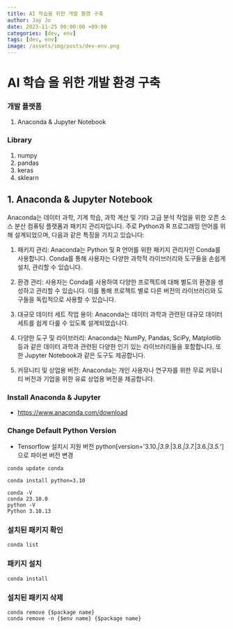 ```yaml
---
title: AI 학습을 위한 개발 환경 구축
author: Jay Jo
date: 2023-11-25 00:00:00 +09:00
categories: [dev, env]
tags: [dev, env]
image: /assets/img/posts/dev-env.png
---
```


# AI 학습 을 위한 개발 환경 구축

### 개발 플랫폼
1. Anaconda & Jupyter Notebook

### Library
1. numpy
2. pandas
3. keras
4. sklearn

## 1. Anaconda & Jupyter Notebook

Anaconda는 데이터 과학, 기계 학습, 과학 계산 및 기타 고급 분석 작업을 위한 오픈 소스 분산 컴퓨팅 플랫폼과 패키지 관리자입니다. 주로 Python과 R 프로그래밍 언어를 위해 설계되었으며, 다음과 같은 특징을 가지고 있습니다:

1. 패키지 관리: Anaconda는 Python 및 R 언어를 위한 패키지 관리자인 Conda를 사용합니다. Conda를 통해 사용자는 다양한 과학적 라이브러리와 도구들을 손쉽게 설치, 관리할 수 있습니다.

2. 환경 관리: 사용자는 Conda를 사용하여 다양한 프로젝트에 대해 별도의 환경을 생성하고 관리할 수 있습니다. 이를 통해 프로젝트 별로 다른 버전의 라이브러리와 도구들을 독립적으로 사용할 수 있습니다.

3. 대규모 데이터 세트 작업 용이: Anaconda는 데이터 과학과 관련된 대규모 데이터 세트를 쉽게 다룰 수 있도록 설계되었습니다.

4. 다양한 도구 및 라이브러리: Anaconda는 NumPy, Pandas, SciPy, Matplotlib 등과 같은 데이터 과학과 관련된 다양한 인기 있는 라이브러리들을 포함합니다. 또한 Jupyter Notebook과 같은 도구도 제공합니다.

5. 커뮤니티 및 상업용 버전: Anaconda는 개인 사용자나 연구자를 위한 무료 커뮤니티 버전과 기업을 위한 유료 상업용 버전을 제공합니다.

### Install Anaconda & Jupyter
* https://www.anaconda.com/download

### Change Default Python Version 

* Tensorflow 설치시 지원 버전 
python[version='3.10.*|3.9.*|3.8.*|3.7.*|3.6.*|3.5.*']
으로 파이썬 버전 변경

```
conda update conda
```
```
conda install python=3.10
```

```
conda -V
conda 23.10.0
python -V
Python 3.10.13
```

### 설치된 패키지 확인
```
conda list
```

### 패키지 설치
```
conda install 
```

### 설치된 패키지 삭제
```
conda remove {$package name}
conda remove -n {$env name} {$package name}
```

